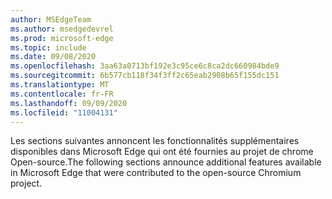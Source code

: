 ```yaml
---
author: MSEdgeTeam
ms.author: msedgedevrel
ms.prod: microsoft-edge
ms.topic: include
ms.date: 09/08/2020
ms.openlocfilehash: 3aa63a0713bf192e3c95ce6c8ca2dc660984bde9
ms.sourcegitcommit: 6b577cb118f34f3ff2c65eab2908b65f155dc151
ms.translationtype: MT
ms.contentlocale: fr-FR
ms.lasthandoff: 09/09/2020
ms.locfileid: "11004131"
---
```

<span data-ttu-id="1c048-101">Les sections suivantes annoncent les fonctionnalités supplémentaires disponibles dans Microsoft Edge qui ont été fournies au projet de chrome Open-source.</span><span class="sxs-lookup"><span data-stu-id="1c048-101">The following sections announce additional features available in Microsoft Edge that were contributed to the open-source Chromium project.</span></span>  
